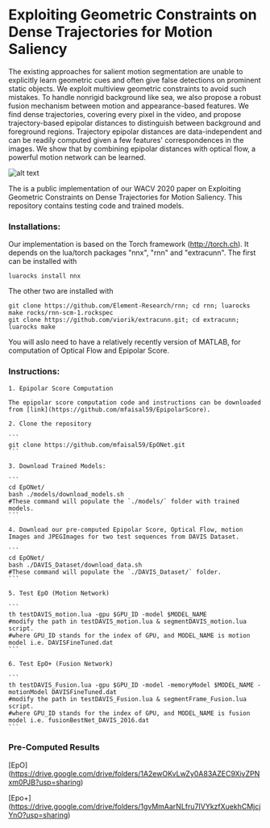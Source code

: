 # Exploiting Geometric Constraints on Dense Trajectories for Motion Saliency

The existing approaches for salient motion segmentation are unable to explicitly learn geometric cues and often give false detections on prominent static objects. We exploit multiview geometric constraints to avoid such mistakes. To handle nonrigid background like sea, we also propose a robust fusion mechanism between motion and appearance-based features. We find dense trajectories, covering every pixel in the video, and propose trajectory-based epipolar distances to distinguish between background and foreground regions. Trajectory epipolar distances are data-independent and can be readily computed given a few features' correspondences in the images. We show that by combining epipolar distances with optical flow, a powerful motion network can be learned.

![alt text](https://github.com/mfaisal59/EpONet/blob/master/images/flowDiagram.png)

The is a public implementation of our WACV 2020 paper on Exploiting Geometric Constraints on Dense Trajectories for Motion Saliency. This repository contains testing code and trained models.

### Installations:

Our implementation is based on the Torch framework (http://torch.ch). It depends on the lua/torch packages "nnx", "rnn" and "extracunn". The first can be installed with

	luarocks install nnx 

The other two are installed with 
	
	git clone https://github.com/Element-Research/rnn; cd rnn; luarocks make rocks/rnn-scm-1.rockspec
	git clone https://github.com/viorik/extracunn.git; cd extracunn; luarocks make 

You will aslo need to have a relatively recently version of MATLAB, for computation of Optical Flow and Epipolar Score. 

### Instructions:

	1. Epipolar Score Computation
	
	The epipolar score computation code and instructions can be downloaded from [link](https://github.com/mfaisal59/EpipolarScore). 

	2. Clone the repository
		
	```
	git clone https://github.com/mfaisal59/EpONet.git
	```
	
	3. Download Trained Models:
	
	```
	cd EpONet/
	bash ./models/download_models.sh
	#These command will populate the `./models/` folder with trained models.
	```

	4. Download our pre-computed Epipolar Score, Optical Flow, motion Images and JPEGImages for two test sequences from DAVIS Dataset.
	
	```
	cd EpONet/
	bash ./DAVIS_Dataset/download_data.sh
	#These command will populate the `./DAVIS_Dataset/` folder.
	```
	
	5. Test EpO (Motion Network)
	
	```
	th testDAVIS_motion.lua -gpu $GPU_ID -model $MODEL_NAME
	#modify the path in testDAVIS_motion.lua & segmentDAVIS_motion.lua script.
	#where GPU_ID stands for the index of GPU, and MODEL_NAME is motion model i.e. DAVISFineTuned.dat
	```

	6. Test EpO+ (Fusion Network)
	
	```
	th testDAVIS_Fusion.lua -gpu $GPU_ID -model -memoryModel $MODEL_NAME -motionModel DAVISFineTuned.dat
	#modify the path in testDAVIS_Fusion.lua & segmentFrame_Fusion.lua script.
	#where GPU_ID stands for the index of GPU, and MODEL_NAME is fusion model i.e. fusionBestNet_DAVIS_2016.dat
	```
		
### Pre-Computed Results
[EpO] (https://drive.google.com/drive/folders/1A2ewOKvLwZy0A83AZEC9XivZPNxm0PJB?usp=sharing)

[Epo+] (https://drive.google.com/drive/folders/1gvMmAarNLfru7IVYkzfXuekhCMjcjYnO?usp=sharing)
